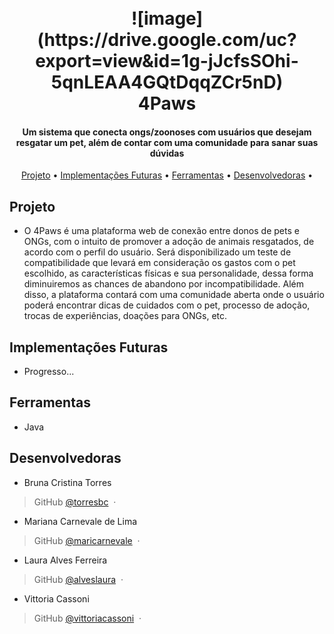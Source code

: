 
<h1 align="center">
  <br>
  ![image](https://drive.google.com/uc?export=view&id=1g-jJcfsSOhi-5qnLEAA4GQtDqqZCr5nD)
  <br>
  4Paws
  <br>
</h1>

<h4 align="center">Um sistema que conecta ongs/zoonoses com usuários que desejam resgatar um pet, além de contar com uma comunidade para sanar suas dúvidas</h4>

<p align="center">
  <a href="#projeto">Projeto</a> •
  <a href="#implementacoes-futuras">Implementações Futuras</a> •
  <a href="#ferramentas">Ferramentas</a> •
  <a href="#time">Desenvolvedoras</a> •
</p>

## Projeto

* O 4Paws é uma plataforma web de conexão entre donos de pets e ONGs, com o intuito de promover a adoção de animais resgatados, de acordo com o perfil do usuário. 
Será disponibilizado um teste de compatibilidade que levará em consideração os gastos com o pet escolhido, as características físicas e sua personalidade, dessa forma diminuiremos as chances de abandono por incompatibilidade. 
Além disso, a plataforma contará com uma comunidade aberta onde o usuário poderá encontrar dicas de cuidados com o pet, processo de adoção, trocas de experiências, doações para ONGs, etc.

## Implementações Futuras

* Progresso...

## Ferramentas

* Java

## Desenvolvedoras

* Bruna Cristina Torres
> GitHub [@torresbc](https://github.com/torresbc) &nbsp;&middot;&nbsp;

* Mariana Carnevale de Lima
> GitHub [@maricarnevale](https://github.com/maricarnevale) &nbsp;&middot;&nbsp;

* Laura Alves Ferreira
> GitHub [@alveslaura](https://github.com/alveslaura) &nbsp;&middot;&nbsp;

* Vittoria Cassoni
> GitHub [@vittoriacassoni](https://github.com/vittoriacassoni) &nbsp;&middot;&nbsp;


